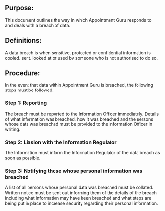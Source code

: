 ## Purpose:

This document outlines the way in which Appointment Guru responds to and deals
with a breach of data.

## Definitions:

A data breach is when sensitive, protected or confidential information is copied, sent,
looked at or used by someone who is not authorised to do so.

## Procedure:

In the event that data within Appointment Guru is breached, the following steps must
be followed:

###  Step 1: Reporting

The breach must be reported to the Information Officer immediately. Details of what
information was breached, how it was breached and the persons whose data was
breached must be provided to the Information Officer in writing.

### Step 2: Liasion with the Information Regulator
The Information must inform the Information Regulator of the data breach as soon as
possible.

### Step 3: Notifying those whose personal information was breached

A list of all persons whose personal data was breached must be collated. Written
notice must be sent out informing them of the details of the breach including what
information may have been breached and what steps are being put in place to
increase security regarding their personal information.